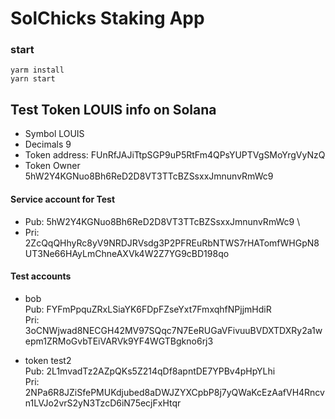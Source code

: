 # SolChicks Staking App

### start
```shell
yarm install
yarn start
```

## Test Token LOUIS info on Solana
- Symbol LOUIS
- Decimals 9
- Token address: FUnRfJAJiTtpSGP9uP5RtFm4QPsYUPTVgSMoYrgVyNzQ
- Token Owner 5hW2Y4KGNuo8Bh6ReD2D8VT3TTcBZSsxxJmnunvRmWc9

#### Service account for Test
- Pub: 5hW2Y4KGNuo8Bh6ReD2D8VT3TTcBZSsxxJmnunvRmWc9 \
- Pri: 2ZcQqQHhyRc8yV9NRDJRVsdg3P2PFREuRbNTWS7rHATomfWHGpN8UT3Ne66HAyLmChneAXVk4W2Z7YG9cBD198qo

#### Test accounts
- bob \
  Pub: FYFmPpquZRxLSiaYK6FDpFZseYxt7FmxqhfNPjjmHdiR \
  Pri: 3oCNWjwad8NECGH42MV97SQqc7N7EeRUGaVFivuuBVDXTDXRy2a1wepm1ZRMoGvbTEiVARVk9YF4WGTBgkno6rj3

- token test2 \
  Pub: 2L1mvadTz2AZpQKs5Z214qDf8apntDE7YPBv4pHpYLhi \
  Pri: 2NPa6R8JZiSfePMUKdjubed8aDWJZYXCpbP8j7yQWaKcEzAafVH4Rncvn1LVJo2vrS2yN3TzcD6iN75ecjFxHtqr
